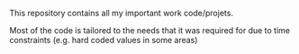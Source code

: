 This repository contains all my important work code/projets.

Most of the code is tailored to the needs that it was required for due to time constraints (e.g. hard coded values in some areas)
